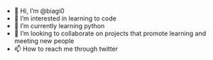 - 👋 Hi, I’m @biagi0
- 👀 I’m interested in learning to code
- 🌱 I’m currently learning python
- 💞️ I’m looking to collaborate on projects that promote learning and meeting new people
- 📫 How to reach me through twitter

<!---
biagi0/biagi0 is a ✨ special ✨ repository because its `README.md` (this file) appears on your GitHub profile.
You can click the Preview link to take a look at your changes.
--->
